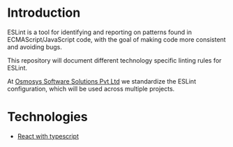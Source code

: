 # Introduction
ESLint is a tool for identifying and reporting on patterns found in ECMAScript/JavaScript code, with the goal of making code more consistent and avoiding bugs.

This repository will document different technology specific linting rules for ESLint.

At [Osmosys Software Solutions Pvt Ltd](https://osmosys.co/) we standardize the ESLint configuration, which will be used across multiple projects.

# Technologies

- [React with typescript](react-typescript-eslint.md)